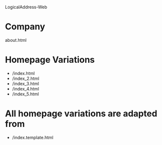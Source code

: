 LogicalAddress-Web

# Company
about.html

# Homepage Variations
* /index.html
* /index_2.html
* /index_3.html
* /index_4.html
* /index_5.html

# All homepage variations are adapted from 
* /index.template.html